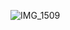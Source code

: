 ![IMG_1509](https://user-images.githubusercontent.com/45450994/187022329-a5f7f3f8-9648-42a8-a0f3-5697ddaaaeac.JPG)
